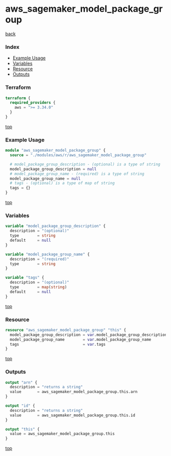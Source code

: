 # aws_sagemaker_model_package_group

[back](../aws.md)

### Index

- [Example Usage](#example-usage)
- [Variables](#variables)
- [Resource](#resource)
- [Outputs](#outputs)

### Terraform

```terraform
terraform {
  required_providers {
    aws = ">= 3.34.0"
  }
}
```

[top](#index)

### Example Usage

```terraform
module "aws_sagemaker_model_package_group" {
  source = "./modules/aws/r/aws_sagemaker_model_package_group"

  # model_package_group_description - (optional) is a type of string
  model_package_group_description = null
  # model_package_group_name - (required) is a type of string
  model_package_group_name = null
  # tags - (optional) is a type of map of string
  tags = {}
}
```

[top](#index)

### Variables

```terraform
variable "model_package_group_description" {
  description = "(optional)"
  type        = string
  default     = null
}

variable "model_package_group_name" {
  description = "(required)"
  type        = string
}

variable "tags" {
  description = "(optional)"
  type        = map(string)
  default     = null
}
```

[top](#index)

### Resource

```terraform
resource "aws_sagemaker_model_package_group" "this" {
  model_package_group_description = var.model_package_group_description
  model_package_group_name        = var.model_package_group_name
  tags                            = var.tags
}
```

[top](#index)

### Outputs

```terraform
output "arn" {
  description = "returns a string"
  value       = aws_sagemaker_model_package_group.this.arn
}

output "id" {
  description = "returns a string"
  value       = aws_sagemaker_model_package_group.this.id
}

output "this" {
  value = aws_sagemaker_model_package_group.this
}
```

[top](#index)